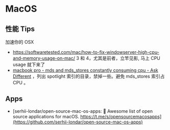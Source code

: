 MacOS
===

## 性能 Tips

加速你的 OSX

- https://softwaretested.com/mac/how-to-fix-windowserver-high-cpu-and-memory-usage-on-mac/ 
3 和 4，尤其是前者，立竿见影, 马上 CPU usage 就下来了
- [macbook pro - mds and mds_stores constantly consuming cpu - Ask Different](https://apple.stackexchange.com/questions/144474/mds-and-mds-stores-constantly-consuming-cpu) ，列出 spotlight 索引的目录，禁掉一些。避免 mds_stores 索引占 CPU 。


## Apps

- [serhii-londar/open-source-mac-os-apps: 🚀 Awesome list of open source applications for macOS. https://t.me/s/opensourcemacosapps](https://github.com/serhii-londar/open-source-mac-os-apps)